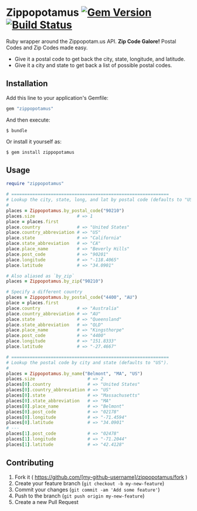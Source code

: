 # Zippopotamus [![Gem Version](http://img.shields.io/gem/v/zippopotamus.svg)](https://rubygems.org/gems/zippopotamus) [![Build Status](https://img.shields.io/travis/rmm5t/zippopotamus.svg)](http://travis-ci.org/rmm5t/zippopotamus)

Ruby wrapper around the Zippopotam.us API. **Zip Code Galore!** Postal Codes and Zip Codes made easy.

* Give it a postal code to get back the city, state, longitude, and latitude.
* Give it a city and state to get back a list of possible postal codes.

## Installation

Add this line to your application's Gemfile:

```ruby
gem "zippopotamus"
```

And then execute:

    $ bundle

Or install it yourself as:

    $ gem install zippopotamus

## Usage

```ruby
require "zippopotamus"

# ============================================================
# Lookup the city, state, long, and lat by postal code (defaults to "US").
#
places = Zippopotamus.by_postal_code("90210")
places.size                # => 1
place = places.first
place.country              # => "United States"
place.country_abbreviation # => "US"
place.state                # => "California"
place.state_abbreviation   # => "CA"
place.place_name           # => "Beverly Hills"
place.post_code            # => "90201"
place.longitude            # => "-118.4065"
place.latitude             # => "34.0901"

# Also aliased as `by_zip`
places = Zippopotamus.by_zip("90210")

# Specify a different country
places = Zippopotamus.by_postal_code("4400", "AU")
place = places.first
place.country              # => "Australia"
place.country_abbreviation # => "AU"
place.state                # => "Queensland"
place.state_abbreviation   # => "QLD"
place.place_name           # => "Kingsthorpe"
place.post_code            # => "4400"
place.longitude            # => "151.8333"
place.latitude             # => "-27.4667"

# ============================================================
# Lookup the postal code by city and state (defaults to "US").
#
places = Zippopotamus.by_name("Belmont", "MA", "US")
places.size                    # => 2
places[0].country              # => "United States"
places[0].country_abbreviation # => "US"
places[0].state                # => "Massachusetts"
places[0].state_abbreviation   # => "MA"
places[0].place_name           # => "Belmont"
places[0].post_code            # => "02178"
places[0].longitude            # => "-71.4594"
places[0].latitude             # => "34.0901"
# ---
places[1].post_code            # => "02478"
places[1].longitude            # => "-71.2044"
places[1].latitude             # => "42.4128"
```


## Contributing

1. Fork it ( https://github.com/[my-github-username]/zippopotamus/fork )
2. Create your feature branch (`git checkout -b my-new-feature`)
3. Commit your changes (`git commit -am 'Add some feature'`)
4. Push to the branch (`git push origin my-new-feature`)
5. Create a new Pull Request
